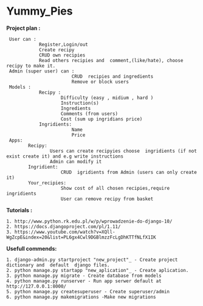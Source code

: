 # Yummy_Pies

**Project plan  :**

     User can :
                Register,Login/out
                Create recipy
                CRUD own recipies 
                Read others recipies and  comment,(like/hate), choose recipy to make it.
     Admin (super user) can :  
                            CRUD  recipies and ingredients
                            Remove or block users
     Models :
                Recipy :
                        Difficulty (easy , midium , hard )
                        Instruction(s)
                        Ingredients
                        Comments (from users)
                        Cost (sum up ingridians price)
                Ingridients:        
                            Name
                            Price
     Apps:
            Recipy:
                    Users can create recipyies choose  ingridients (if not exist create it) and e.g write instructions
                    Admin can modify it              
            Ingridient:
                        CRUD  igridients from Admin (users can only create it) 
            Your_recipies: 
                        Show cost of all chosen recipies,require ingridients 
                        User can remove recipy from basket           
 
            
**Tutorials :**

    1. http://www.python.rk.edu.pl/w/p/wprowadzenie-do-django-10/
    2. https://docs.djangoproject.com/pl/1.11/
    3. https://www.youtube.com/watch?v=XQll-WgZcpE&index=20&list=PL6gx4Cwl9DGBlmzzFcLgDhKTTfNLfX1IK


**Usefull commends:**

    1. django-admin.py startproject "new_project"_ - Create project dictionary and  default  django files.
    2. python manage.py startapp "new_aplication"_ - Create aplication.
    3. python manage.py migrate - Create database from models 
    4. python manage.py runserver - Run app serwer default at http://127.0.0.1:8000/
    5. python manage.py createsuperuser - Create superuser/admin
    6. python manage.py makemigrations -Make new migrations
